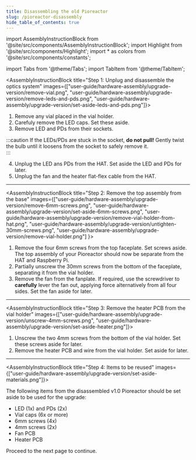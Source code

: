 ```yaml
---
title: Disassembling the old Pioreactor
slug: /pioreactor-disassembly
hide_table_of_contents: true
---
```


import AssemblyInstructionBlock from '@site/src/components/AssemblyInstructionBlock';
import Highlight from '@site/src/components/Highlight';
import * as colors from '@site/src/components/constants';

import Tabs from '@theme/Tabs';
import TabItem from '@theme/TabItem';

<AssemblyInstructionBlock title="Step 1: Unplug and disassemble the optics system" images={["user-guide/hardware-assembly/upgrade-version/remove-vial.png", "user-guide/hardware-assembly/upgrade-version/remove-leds-and-pds.png", "user-guide/hardware-assembly/upgrade-version/set-aside-leds-and-pds.png"]}>

1. Remove any vial placed in the vial holder. 
2. Carefuly remove the LED caps. Set these aside.
3. Remove LED and PDs from their sockets.

:::caution
If the LEDs/PDs are stuck in the socket, **do not pull!** Gently twist the bulb until it loosens from the socket to safely remove it.  
:::

4. Unplug the LED ans PDs from the HAT. Set aside the LED and PDs for later.
5. Unplug the fan and the heater flat-flex cable from the HAT.

</AssemblyInstructionBlock>

-------

<AssemblyInstructionBlock title="Step 2: Remove the top assembly from the base" images={["user-guide/hardware-assembly/upgrade-version/remove-6mm-screws.png", "user-guide/hardware-assembly/upgrade-version/set-aside-6mm-screws.png", "user-guide/hardware-assembly/upgrade-version/remove-vial-holder-from-hat.png", "user-guide/hardware-assembly/upgrade-version/untighten-30mm-screws.png", "user-guide/hardware-assembly/upgrade-version/remove-vial-holder.png"] }>

1. Remove the four <Highlight color={colors.red}>6mm screws</Highlight> from the top faceplate. Set screws aside. The top assembly of your Pioreactor should now be separate from the HAT and Raspberry Pi.
2. Partially unscrew the <Highlight color={colors.green}>30mm screws</Highlight> from the bottom of the faceplate, <Highlight color={colors.blue}>separating it from the vial holder</Highlight>.
3. Remove the fan from the fanplate. If required, use the screwdriver to **carefully** lever the fan out, applying force alternatively from all four sides. Set the fan aside for later.

</AssemblyInstructionBlock>

-------

<AssemblyInstructionBlock title="Step 3: Remove the heater PCB from the vial holder" images={["user-guide/hardware-assembly/upgrade-version/unscrew-4mm-screws.png", "user-guide/hardware-assembly/upgrade-version/set-aside-heater.png"]}>

1. Unscrew the two <Highlight color={colors.red}>4mm screws</Highlight> from the bottom of the vial holder. Set these screws aside for later.
2. Remove the heater PCB and wire from the vial holder. Set aside for later. 

</AssemblyInstructionBlock>

-------

<AssemblyInstructionBlock title="Step 4: Items to be reused" images={["user-guide/hardware-assembly/upgrade-version/set-aside-materials.png"]}>

The following items from the disassembled v1.0 Pioreactor should be set aside to be used for the upgrade: 
* <Highlight color={colors.blue}>LED (1x) and PDs (2x)</Highlight>
* <Highlight color={colors.red}>Vial caps (6x or more)</Highlight>
* <Highlight color={colors.magenta}>6mm screws (4x)</Highlight>
* <Highlight color={colors.green}>4mm screws (2x)</Highlight>
* <Highlight color={colors.orange}>Fan PCB</Highlight>
* <Highlight color={colors.purple}>Heater PCB</Highlight>

Proceed to the next page to continue. 

</AssemblyInstructionBlock>